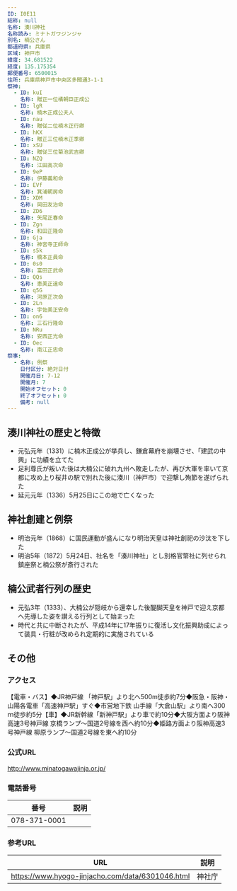 ```yaml
---
ID: I0E11
総称: null
名称: 湊川神社
名称読み: ミナトガワジンジャ
別名: 楠公さん
都道府県: 兵庫県
区域: 神戸市
緯度: 34.681522
経度: 135.175354
郵便番号: 6500015
住所: 兵庫県神戸市中央区多聞通3-1-1
祭神:
  - ID: kuI
    名称: 贈正一位橘朝臣正成公
  - ID: lgR
    名称: 楠木正成公夫人
  - ID: nau
    名称: 贈従二位楠木正行卿
  - ID: hKX
    名称: 贈正三位楠木正季卿
  - ID: xSU
    名称: 贈従三位菊池武吉卿
  - ID: NZQ
    名称: 江田高次命
  - ID: 9eP
    名称: 伊藤義和命
  - ID: EVf
    名称: 箕浦朝房命
  - ID: XDM
    名称: 岡田友治命
  - ID: ZD6
    名称: 矢尾正春命
  - ID: Zgn
    名称: 和田正隆命
  - ID: Gja
    名称: 神宮寺正師命
  - ID: s5k
    名称: 橋本正員命
  - ID: 0s0
    名称: 富田正武命
  - ID: QQs
    名称: 恵美正遠命
  - ID: q5G
    名称: 河原正次命
  - ID: 2Ln
    名称: 宇佐美正安命
  - ID: on6
    名称: 三石行隆命
  - ID: NRu
    名称: 安西正光命
  - ID: Oec
    名称: 南江正忠命
祭事:
  - 名称: 例祭
    日付区分: 絶対日付
    開催月日: 7-12
    開催月: 7
    開始オフセット: 0
    終了オフセット: 0
    備考: null
---
```


## 湊川神社の歴史と特徴

- 元弘元年（1331）に楠木正成公が挙兵し、鎌倉幕府を崩壊させ、「建武の中興」に功績を立てた
- 足利尊氏が叛いた後は大楠公に破れ九州へ敗走したが、再び大軍を率いて京都に攻め上り桜井の駅で別れた後に湊川（神戸市）で迎撃し殉節を遂げられた
- 延元元年（1336）5月25日にこの地で亡くなった

## 神社創建と例祭

- 明治元年（1868）に国民運動が盛んになり明治天皇は神社創祀の沙汰を下した
- 明治5年（1872）5月24日、社名を「湊川神社」とし別格官幣社に列せられ鎮座祭と楠公祭が斎行された

## 楠公武者行列の歴史

- 元弘3年（1333）、大楠公が隠岐から還幸した後醍醐天皇を神戸で迎え京都へ先導した姿を讃える行列として始まった
- 時代と共に中断されたが、平成14年に17年振りに復活し文化振興助成によって装具・行粧が改められ定期的に実施されている

## その他

### アクセス

【電車・バス】◆JR神戸線 「神戸駅」より北へ500m徒歩約7分◆阪急・阪神・山陽各電車「高速神戸駅」すぐ◆市営地下鉄 山手線「大倉山駅」より南へ300ｍ徒歩約5分【車】◆JR新幹線「新神戸駅」より車で約10分◆大阪方面より阪神高速3号神戸線 京橋ランプ～国道2号線を西へ約10分◆姫路方面より阪神高速3号神戸線 柳原ランプ～国道2号線を東へ約10分

### 公式URL

http://www.minatogawajinja.or.jp/

### 電話番号

| 番号         | 説明 |
| ------------ | ---- |
| 078-371-0001 |      |

### 参考URL

| URL                                              | 説明   |
| ------------------------------------------------ | ------ |
| https://www.hyogo-jinjacho.com/data/6301046.html | 神社庁 |
